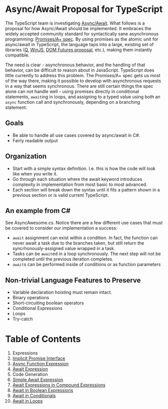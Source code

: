 # Async/Await Proposal for TypeScript

The TypeScript team is investigating
[Async/Await](https://typescript.codeplex.com/wikipage?title=Roadmap&referringTitle=Home). 
What follows is a proposal for how Async/Await should be implemented. It embraces the widely accepted community
standard for syntactically sane asynchronous programming: 
[Promises/A+ spec](http://promises-aplus.github.io/promises-spec/). By using promises as the atomic unit for
async/await in TypeScript, the language taps into a large, existing set of libraries 
([Q](https://github.com/kriskowal/q), [WinJS](http://msdn.microsoft.com/en-us/library/windows/apps/br211867.aspx),
[DOM Futures proposal](http://dom.spec.whatwg.org/#futures), etc.), making them instantly compatible.

The need is clear - asynchronous behavior, and the handling of that behavior, can be difficult to reason about in
JavaScript. TypeScript does little currently to address this problem. The Promises/A+ spec gets us most of the way
there, making it possible to develop with asynchronous requests in a way that seems synchronous. There are still
certain things the spec alone can not handle well - using promises directly in conditional statements, `await`ing in
loops, and assigning to a typed value using both an `async` function call and synchronously, depending on a branching
statement.

## Goals
* Be able to handle all use cases covered by async/await in C#.
* Fairly readable output

## Organization
* Start with a simple syntax definition. I.e. this is how the code will look like when you write it.
* Go through each situation where the await keyword introduces complexity in implementation from most basic to most
  advanced.
* Each section will break down the syntax until it fits a pattern shown in a previous section or is valid current
  TypeScript.

An example from C#
------------------

See AsyncAwesome.cs. Notice there are a few different use cases that must be covered to consider our implementation
a success:
* `await` assignment can exist within a condition. In fact, the function can never await a task due to the branches
  taken, but still return the syncrhonously-assigned value wrapped in a task.
* Tasks can be `await`ed in a loop synchronously. The next step will not be completed until the previous iteration
  completes.
* `await`s can be performed inside of conditions or as function parameters

## Non-trivial Language Features to Preserve

* Variable declaration hoisting must remain intact.
* Binary operations
* Short-circuiting boolean operators
* Conditional Expressions
* Loops
* Try-catch

# Table of Contents
1. Expressions
  1. [Implicit Promise Interface](/Expressions/Implicit%20Promise%20Interface.md)
  2. [Async Function Expression](/Expressions/Async%20Function%20Expression.md)
  3. [Await Expression](/Expressions/Await%20Expression.md)
2. Code Generation
  1. [Simple Await Expression](/Code-Generation/1%20-%20Simple%20Await%20Expression.md)
  2. [Await Expressions in Compound Expressions](/Code-Generation/2%20-%20Await%20Expressions%20in%20Compound%20Expressions.md)
  3. [Await in Boolean Expressions](/Code-Generation/3%20-%20Await%20in%20Boolean%20Expressions.md)
  4. [Await in Conditionals](/Code-Generation/4%20-%20Await%20in%20Conditionals.md)
  4. [Await in Loops](/Code-Generation/5%20-%20Await%20in%20Loops.md)
